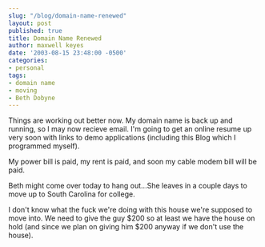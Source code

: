 ```yaml
---
slug: "/blog/domain-name-renewed"
layout: post
published: true
title: Domain Name Renewed
author: maxwell keyes
date: '2003-08-15 23:48:00 -0500'
categories:
- personal
tags:
- domain name
- moving
- Beth Dobyne
---
```


Things are working out better now. My domain name is back up and running, so I
may now recieve email. I'm going to get an online resume up very soon with links
to demo applications (including this Blog which I programmed myself).

My power bill is paid, my rent is paid, and soon my cable modem bill will be
paid.

Beth might come over today to hang out...She leaves in a couple days to move up
to South Carolina for college.

I don't know what the fuck we're doing with this house we're supposed to move
into. We need to give the guy $200 so at least we have the house on hold (and
since we plan on giving him $200 anyway if we don't use the house).
